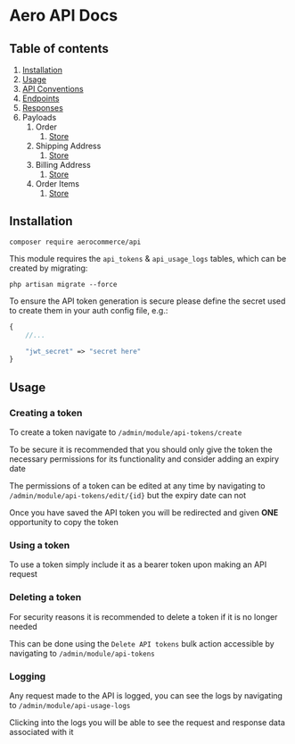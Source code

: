 # Aero API Docs

## Table of contents

1. [Installation](#installation)
2. [Usage](#usage)
3. [API Conventions](CONVENTIONS.md)
5. [Endpoints](ENDPOINTS.md)
4. [Responses](RESPONSES.md)
6. Payloads
   1. Order
      1. [Store](Payloads/Order/STORE.md)
   2. Shipping Address
      1. [Store](Payloads/ShippingAddress/STORE.md)
   3. Billing Address
       1. [Store](Payloads/BillingAddress/STORE.md)
   4. Order Items
      1. [Store](Payloads/OrderItem/STORE.md)

## Installation

```
composer require aerocommerce/api
```

This module requires the `api_tokens` & `api_usage_logs` tables, which can be created by migrating:

```
php artisan migrate --force
```

To ensure the API token generation is secure please define the secret used to create them in your auth config file, e.g.:

```php
{
    //...

    "jwt_secret" => "secret here"
}
```

## Usage

### Creating a token

To create a token navigate to `/admin/module/api-tokens/create`

To be secure it is recommended that you should only give the token the necessary permissions for its functionality and consider adding an expiry date

The permissions of a token can be edited at any time by navigating to `/admin/module/api-tokens/edit/{id}` but the expiry date can not

Once you have saved the API token you will be redirected and given **ONE** opportunity to copy the token

### Using a token

To use a token simply include it as a bearer token upon making an API request

### Deleting a token

For security reasons it is recommended to delete a token if it is no longer needed

This can be done using the `Delete API tokens` bulk action accessible by navigating to `/admin/module/api-tokens`

### Logging

Any request made to the API is logged, you can see the logs by navigating to `/admin/module/api-usage-logs`

Clicking into the logs you will be able to see the request and response data associated with it

